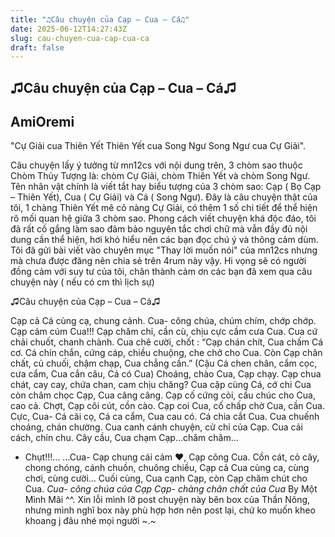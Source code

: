 ```yaml
---
title: "♫Câu chuyện của Cạp – Cua – Cá♫"
date: 2025-06-12T14:27:43Z
slug: cau-chuyen-cua-cap-cua-ca
draft: false
---
```


## ♫Câu chuyện của Cạp – Cua – Cá♫

## AmiOremi

"Cự Giải cua Thiên Yết 
Thiên Yết cua Song Ngư
Song Ngư cua Cự Giải".

Câu chuyện lấy ý tưởng từ mn12cs với nội dung trên, 3 chòm sao thuộc Chòm Thủy Tượng là: chòm Cự Giải, chòm Thiên Yết và chòm Song Ngư. Tên nhân vật chính là viết tắt hay biểu tượng của 3 chòm sao: Cạp ( Bọ Cạp – Thiên Yết), Cua ( Cự Giải) và Cá ( Song Ngư). Đây là câu chuyện thật của tôi, 1 chàng Thiên Yết mê cô nàng Cự Giải,
có thêm 1 số chi tiết để thể hiện rõ mối quan hệ giữa 3 chòm sao. Phong cách viết chuyện khá độc đáo, tôi đã rất cố gắng làm sao đảm bảo nguyên tắc chơi chữ mà vẫn đầy đủ nội dung cần thể hiện, hơi khó hiểu nên các bạn đọc chú ý và thông cảm dùm. Tôi đã gửi bài viết vào chuyên mục "Thay lời muốn nói" của mn12cs nhưng mà chưa được đăng nên chia sẻ trên 4rum này vậy. Hi vọng sẽ có người đồng cảm với suy tư của tôi, chân thành cảm ơn các bạn đã xem qua câu chuyện này  ( nếu có cm thì lịch sự)

♫Câu chuyện của Cạp – Cua – Cá♫

Cạp cả Cá cùng cạ, chung cảnh.
Cua- công chúa, chúm chím, chớp chớp.
Cạp cảm cúm Cua!!!
Cạp chăm chỉ, cần cù, chịu cực cầm cưa Cua.
Cua cứ chải chuốt, chanh chảnh.
Cua chê cười, chốt : “Cạp chán chít, Cua chấm Cá cơ.
Cá chín chắn, cứng cáp, chiều chuộng, che chở cho Cua.
Còn Cạp chân chất, củ chuối, chậm chạp, Cua chẳng cần.”
(Cậu Cá chen chân, cắm cọc, cưa cẩm, Cua cắn câu, Cá có Cua)
Choáng, chào Cua, Cạp chạy.
Cạp chua chát, cay cay, chứa chan, cam chịu chăng?
Cua cặp cùng Cá, cớ chi Cua còn châm chọc Cạp, Cua câng câng.
Cạp cố cứng cỏi, cầu chúc cho Cua, cao cả.
Chợt, Cạp côi cút, cồn cào.
Cạp coi Cua, cố chấp chờ Cua, cần Cua.
Cực, Cua- Cá cãi cọ, Cá ca cẩm, Cua cau có.
Cá chia cắt Cua.
Cua chuếnh choáng, chán chường.
Cua canh cánh chuyện, cử chỉ của Cạp.
Cua cải cách, chỉn chu.
Cây cầu, Cua chạm Cạp…chăm chăm…
- Chụt!!!... 
…Cua- Cạp chung cái cảm ♥, Cạp cõng Cua.
Cồn cát, cỏ cây, chong chóng, cánh chuồn, chuông chiều, Cạp cả Cua cùng ca, cùng chơi, cùng cười…
Cuối cùng, Cua cạnh Cạp, còn Cạp chăm chút cho Cua.
*Cua- công chúa của Cạp*
*Cạp- chàng chân chất của Cua*
By Một Mình Mãi ^^. Xin lỗi mình lỡ post chuyện này bên box của Thần Nông, nhưng mình nghĩ box này phù hợp hơn nên post lại, chứ ko muốn kheo khoang j đâu nhé mọi người ~.~